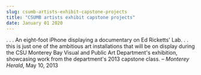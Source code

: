 ```yaml
---
slug: csumb-artists-exhibit-capstone-projects
title: "CSUMB artists exhibit capstone projects"
date: January 01 2020
---
```


 
<p>
  . . . An eight-foot iPhone displaying a documentary on Ed Ricketts' Lab. . .
  this is just one of the ambitious art installations that will be on display
  during the CSU Monterey Bay Visual and Public Art Department's exhibition,
  showcasing work from the department's 2013 capstone class.
  <em>– Monterey Herald</em>, May 10, 2013
</p>
 
